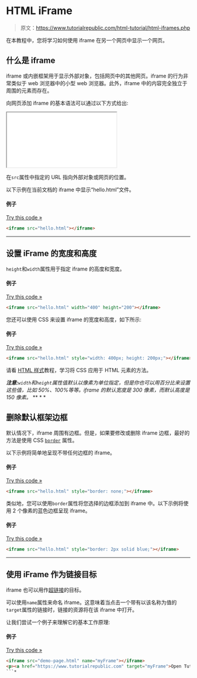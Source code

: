 # HTML iFrame

> 原文：<https://www.tutorialrepublic.com/html-tutorial/html-iframes.php>

在本教程中，您将学习如何使用 iframe 在另一个网页中显示一个网页。

## 什么是 iframe

iframe 或内嵌框架用于显示外部对象，包括网页中的其他网页。iframe 的行为非常类似于 web 浏览器中的小型 web 浏览器。此外，iframe 中的内容完全独立于周围的元素而存在。

向网页添加 iframe 的基本语法可以通过以下方式给出:

<iframe src="*URL*"></iframe>

在`src`属性中指定的 URL 指向外部对象或网页的位置。

以下示例在当前文档的 iframe 中显示“hello.html”文件。

#### 例子

[Try this code »](../codelab.php?topic=html&file=iframe "Try this code using online Editor")

```html
<iframe src="hello.html"></iframe>
```

* * *

## 设置 iFrame 的宽度和高度

`height`和`width`属性用于指定 iframe 的高度和宽度。

#### 例子

[Try this code »](../codelab.php?topic=html&file=specify-dimensions-for-an-iframe "Try this code using online Editor")

```html
<iframe src="hello.html" width="400" height="200"></iframe>
```

您还可以使用 CSS 来设置 iframe 的宽度和高度，如下所示:

#### 例子

[Try this code »](../codelab.php?topic=html&file=specify-dimensions-for-an-iframe "Try this code using online Editor")

```html
<iframe src="hello.html" style="width: 400px; height: 200px;"></iframe>
```

请看 [HTML 样式](html-styles.php)教程，学习将 CSS 应用于 HTML 元素的方法。

 ***注意:**`width`和`height`属性值默认以像素为单位指定，但是你也可以用百分比来设置这些值，比如 50%、100%等等。iframe 的默认宽度是 300 像素，而默认高度是 150 像素。*  ** * *

## 删除默认框架边框

默认情况下，iframe 周围有边框。但是，如果要修改或删除 iframe 边框，最好的方法是使用 CSS [`border`](/css-reference/css-border-property.php) 属性。

以下示例将简单地呈现不带任何边框的 iframe。

#### 例子

[Try this code »](../codelab.php?topic=html&file=iframe-without-border "Try this code using online Editor")

```html
<iframe src="hello.html" style="border: none;"></iframe>
```

类似地，您可以使用`border`属性将您选择的边框添加到 iframe 中。以下示例将使用 2 个像素的蓝色边框呈现 iframe。

#### 例子

[Try this code »](../codelab.php?topic=html&file=change-iframe-border "Try this code using online Editor")

```html
<iframe src="hello.html" style="border: 2px solid blue;"></iframe>
```

* * *

## 使用 iFrame 作为链接目标

iframe 也可以用作[超链接](html-links.php)的目标。

可以使用`name`属性来命名 iframe。这意味着当点击一个带有以该名称为值的`target`属性的链接时，链接的资源将在该 iframe 中打开。

让我们尝试一个例子来理解它的基本工作原理:

#### 例子

[Try this code »](../codelab.php?topic=html&file=open-links-in-an-iframe "Try this code using online Editor")

```html
<iframe src="demo-page.html" name="myFrame"></iframe>
<p><a href="https://www.tutorialrepublic.com" target="myFrame">Open TutorialRepublic.com</a></p>
```*